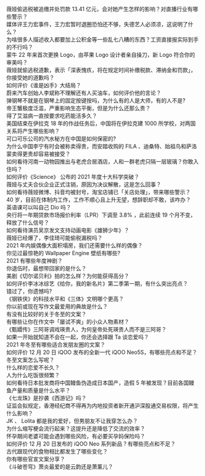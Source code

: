 薇娅偷逃税被追缴并处罚款 13.41 亿元，会对她产生怎样的影响？对直播行业有哪些警示？  
媒体评王力宏事件，王力宏暂时退圈恐怕还不够，失德艺人必须凉，这说明了什么？  
为啥很多人描述收入都要加上公积金等一些乱七八糟的东西？工资直接报实际到手的不行吗？  
蒙牛 22 年来首次更换 Logo，由苹果 Logo 设计者亲自操刀，新 Logo 符合你的审美吗？  
薇娅就偷逃税道歉，表示「深表愧疚，将在规定时间补缴税款、滞纳金和罚款」，你接受她的道歉吗？  
如何评价《谁是凶手》大结局？  
蔚来汽车创始人李斌称不理解还有人买油车，如何评价他的言论？  
弹钢琴不就是在钢琴上的固定按键按吗，为什么有的人是大师，有的人不是?  
帝王蟹极度泛滥，严重影响生态平衡，但是为什么还那么贵？  
得了艾滋病一直按要求吃药能活多久？  
美国结束在伊拉克 18 年的作战任务后，中国将在伊拉克建 1000 所学校，对两国关系将产生哪些影响？  
可口可乐公司的汽水秘方在中国是如何保密的?  
为什么中国李宁有时会被称卖得贵，而安踏收购的 FILA 、迪桑特、始祖鸟和萨洛蒙卖得更贵却容易被接受？  
如何看待河南一动物园推出与老虎合居酒店，人和一群老虎只隔一层玻璃？你敢入住吗？  
如何评价《Science》 公布的 2021 年度十大科学突破？  
薇娅与丈夫合伙企业正式注销，原因为决议解散，这是怎么回事？  
如何看待薇娅微博、抖音均被封号，淘宝店铺已「关店处理」，带来哪些警示？  
40 岁，目前在体制内工作，工作不顺心且上升无望，想辞职却不敢，该咋办？  
英语课可以叫自己 Dio 吗？  
央行将一年期贷款市场报价利率（LPR）下调至 3.8% ，此前连续 19 个月不变，释放了什么信号？  
如何看待演员吴京发文支持动画电影《雄狮少年》？  
薇娅已经爆了，李佳琦可能偷税漏税吗？  
2021 年内娱偶像大面积塌房，我们还需要什么样的偶像？  
你见过最惊艳的 Wallpaper Engine 壁纸有哪些?  
2021 有哪些年度神剧？  
你退伍时，最想带回家的是什么？  
美剧《切尔诺贝利》拍的怎么样？为何能获得高分？  
如何评价李冰冰综艺《给你，我的新名片》第二季第一期，有什么突出亮点？  
错过了，你遗憾吗?  
《钢铁侠》的科技水平和《三体》文明哪个更高？  
你以前或现在写作文最爱用的典故是什么？  
有没有比较好的关于冬至的文案？  
有哪些让你在作文中「屡试不爽」的小众人物素材？  
《甄嬛传》三阿哥调戏瑛贵人，为何皇帝处死瑛贵人而不是三阿哥？  
如果一开始就知道不会在一起，你还会选择跟 Ta 谈恋爱吗？  
2021 年冬至有哪些适合发朋友圈的文案？  
如何评价 12 月 20 日 iQOO 发布的全新一代 iQOO Neo5S，有哪些亮点和不足？  
冬至文案怎么写呢？  
什么样的恋爱不长久？  
人为什么吃饭很频繁？  
如何看待日本批发商将中国鳗鱼伪造成日本国产，造假 5 年被发现？目前各国鳗鱼产量和质量是什么水平？  
《七龙珠》是抄袭《西游记》吗？  
证监会拟规定，香港经纪商不得再为内地投资者新开通沪深股通交易权限，将产生什么影响？  
JK 、 Lolita 都是我的爱好，但男朋友不让我穿怎么办？  
为什么缩写梗会流行起来？这提升还是降低了交流的效率？  
怀孕期间老婆可能会遇到哪些风险，有必要买孕妈保险吗？  
如何评价 12 月 20 日发布的 iQOO Neo 系列新品？有哪些亮点和不足？  
古代跟现代的食物相比都发生了哪些变化？  
你有哪些官宣文案分享？  
《斗破苍穹》萧炎最爱的是云韵还是萧薰儿？  
